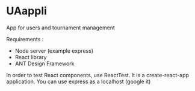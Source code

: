 # UAappli
App for users and tournament management

Requirements : 
- Node server (example express)
- React library
- ANT Design Framework

In order to test React components, use ReactTest. It is a create-react-app application. You can use express as a localhost (google it)

